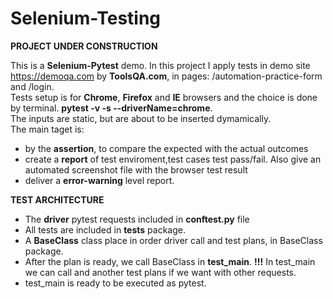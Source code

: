 # Selenium-Testing

**PROJECT UNDER CONSTRUCTION**

This is a **Selenium-Pytest** demo. In this project I apply tests in demo site https://demoqa.com by **ToolsQA.com**, in pages:
        /automation-practice-form and /login.<br/>
Tests setup is for **Chrome**, **Firefox** and **IE** browsers and the choice is done by terminal. **pytest -v -s --driverName=chrome**.<br/>
The inputs are static, but are about to be inserted dymamically.<br/>
The main taget is:
  * by the **assertion**, to compare the expected with the actual outcomes
  * create a **report** of test enviroment,test cases test pass/fail. Also give an automated screenshot file with the browser test result
  * deliver a **error-warning** level report.


**TEST ARCHITECTURE**

  * The **driver** pytest requests included in **conftest.py** file<br/>
  * All tests are included in **tests** package.<br/>
  * A **BaseClass** class place in order driver call and test plans, in BaseClass package.<br/>
  * Αfter the plan is ready, we call BaseClass in **test_main**. **!!!** In test_main we can call and another test plans if we want with other requests.<br/>
  * test_main is ready to be executed as pytest.

<!-- Diagram editor https://www.diagrameditor.com/ -->
